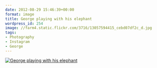 ```yaml
---
date: 2012-08-29 15:46:39+00:00
format: image
title: George playing with his elephant
wordpress_id: 254
image: //farm4.static.flickr.com/3716/13057594415_cebd07df2c_d.jpg
tags:
- Photography
- Instagram
- George
---
```


[![ George playing with his elephant][thm]][img]

[thm]: //farm4.static.flickr.com/3716/13057594415_cebd07df2c_d.jpg
[img]: //www.flickr.com/photos/richard-perry/13057594415/
